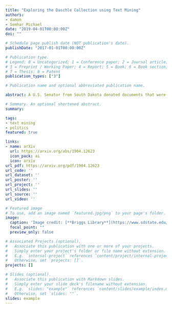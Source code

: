 ```yaml
---
title: "Exploring the Daschle Collection using Text Mining"
authors:
- damon
- Semhar Michael
date: "2019-04-01T00:00:00Z"
doi: ""

# Schedule page publish date (NOT publication's date).
publishDate: "2017-01-01T00:00:00Z"

# Publication type.
# Legend: 0 = Uncategorized; 1 = Conference paper; 2 = Journal article;
# 3 = Preprint / Working Paper; 4 = Report; 5 = Book; 6 = Book section;
# 7 = Thesis; 8 = Patent
publication_types: ["3"]

# Publication name and optional abbreviated publication name.

abstract: A U.S. Senator from South Dakota donated documents that were accumulated during his service as a house representative and senator to be housed at the Bridges library at South Dakota State University. This project investigated the utility of quantitative statistical methods to explore some portions of this vast document collection. The available scanned documents and emails from constituents are analyzed using natural language processing methods including the Latent Dirichlet Allocation (LDA) model. This model identified major topics being discussed in a given collection of documents. Important events and popular issues from the Senator Daschles career are reflected in the changing topics from the model. These quantitative statistical methods provide a summary of the massive amount of text without requiring significant human effort or time and can be applied to similar collections.

# Summary. An optional shortened abstract.
summary: 

tags:
- text mining
- politics
featured: true

links:
- name: arXiv
  url: https://arxiv.org/abs/1904.12623
  icon_pack: ai
  icon: arxiv
url_pdf: https://arxiv.org/pdf/1904.12623
url_code: ''
url_dataset: ''
url_poster: ''
url_project: ''
url_slides: ''
url_source: ''
url_video: ''

# Featured image
# To use, add an image named `featured.jpg/png` to your page's folder. 
image:
  caption: 'Image credit: [**Briggs Library**](https://www.sdstate.edu/sdsu-archives-and-special-collections/senator-thomas-daschle-career-papers)'
  focal_point: ""
  preview_only: false

# Associated Projects (optional).
#   Associate this publication with one or more of your projects.
#   Simply enter your project's folder or file name without extension.
#   E.g. `internal-project` references `content/project/internal-project/index.md`.
#   Otherwise, set `projects: []`.
projects: []

# Slides (optional).
#   Associate this publication with Markdown slides.
#   Simply enter your slide deck's filename without extension.
#   E.g. `slides: "example"` references `content/slides/example/index.md`.
#   Otherwise, set `slides: ""`.
slides: example
---
```

